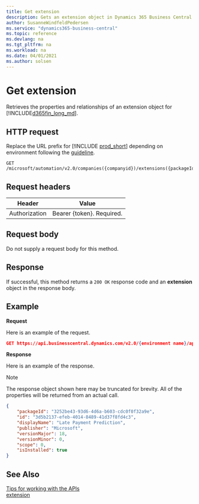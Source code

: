 ```yaml
---
title: Get extension
description: Gets an extension object in Dynamics 365 Business Central.
author: SusanneWindfeldPedersen
ms.service: "dynamics365-business-central"
ms.topic: reference
ms.devlang: na
ms.tgt_pltfrm: na
ms.workload: na
ms.date: 04/01/2021
ms.author: solsen
---
```


<!-- NOTE: This article is an auto-generated stub from the metadata file. -->
<!-- The sections marked with an EDIT_IS_REQUIRED require manual editing. -->
# Get extension

Retrieves the properties and relationships of an extension object for [!INCLUDE[d365fin_long_md](../../includes/d365fin_long_md.md)].

## HTTP request

Replace the URL prefix for [!INCLUDE [prod_short](../../includes/prod_short.md)] depending on environment following the [guideline](/dynamics365/dynamics-nav/api-reference/v2.0/enabling-apis-for-dynamics-nav).


```
GET /microsoft/automation/v2.0/companies({companyid})/extensions({packageId})
```

## Request headers

|Header|Value|
|------|-----|
|Authorization  |Bearer {token}. Required. |

## Request body

Do not supply a request body for this method.

## Response

If successful, this method returns a ```200 OK``` response code and an **extension** object in the response body.

## Example

**Request**

Here is an example of the request.
```json
GET https://api.businesscentral.dynamics.com/v2.0/{environment name}/api/microsoft/automation/v2.0/companies({companyId})/extensions({packageId})
```

**Response**

Here is an example of the response. 

> [!NOTE]  
>   The response object shown here may be truncated for brevity. All of the properties will be returned from an actual call.

```json
{
    "packageId": "3252be43-93d6-4d6a-b603-cdc0f0f32a9e",
    "id": "3d5b2137-efeb-4014-8489-41d37f8fd4c3",
    "displayName": "Late Payment Prediction",
    "publisher": "Microsoft",
    "versionMajor": 18,
    "versionMinor": 0,
    "scope": 0,
    "isInstalled": true
}
```

## See Also

[Tips for working with the APIs](../../developer/devenv-connect-apps-tips.md)  
[extension](../resources/dynamics_extension.md)